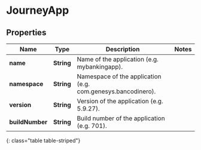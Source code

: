 # JourneyApp


## Properties

| Name | Type | Description | Notes |
| ------------ | ------------- | ------------- | ------------- |
| **name** | **String** | Name of the application (e.g. mybankingapp). |  |
| **namespace** | **String** | Namespace of the application (e.g. com.genesys.bancodinero). |  |
| **version** | **String** | Version of the application (e.g. 5.9.27). |  |
| **buildNumber** | **String** | Build number of the application (e.g. 701). |  |
{: class="table table-striped"}



